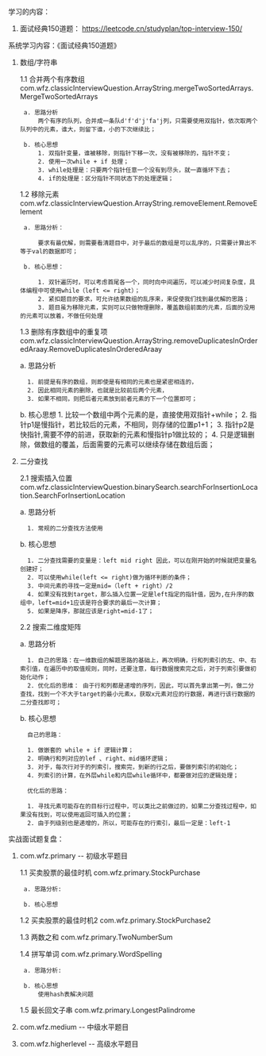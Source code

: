 学习的内容：
1. 面试经典150道题： https://leetcode.cn/studyplan/top-interview-150/
   

系统学习内容：《面试经典150道题》
1. 数组/字符串
    
   1.1 合并两个有序数组 com.wfz.classicInterviewQuestion.ArrayString.mergeTwoSortedArrays.MergeTwoSortedArrays
   
        a. 思路分析
            两个有序的队列，合并成一条队d'f'd'j'fa'j列，只需要使用双指针，依次取两个队列中的元素，谁大，则留下谁，小的下次继续比；
   
        b. 核心思想
            1. 双指针变量，谁被移除，则指针下移一次，没有被移除的，指针不变；
            2. 使用一次while + if 处理；
            3. while处理是：只要两个指针任意一个没有到尽头，就一直循环下去；
            4. if的处理是：区分指针不同状态下的处理逻辑；
   
   1.2 移除元素 com.wfz.classicInterviewQuestion.ArrayString.removeElement.RemoveElement

        a. 思路分析：
   
            要求有最优解，则需要看清题目中，对于最后的数组是可以乱序的，只需要计算出不等于val的数据即可；

        b. 核心思想：

            1. 双针遍历时，可以考虑首尾各一个，同时向中间遍历，可以减少时间复杂度，具体编程中可使用while（left <= right）；
            2. 紧扣题目的要求，可允许结果数组的乱序来，来促使我们找到最优解的思路；
            3. 题目虽为移除元素，实则可以只做物理删除，覆盖数组前面的元素，后面的没用的元素可以放着，不做任何处理

   1.3 删除有序数组中的重复项 com.wfz.classicInterviewQuestion.ArrayString.removeDuplicatesInOrderedAraay.RemoveDuplicatesInOrderedAraay

      a. 思路分析
            
         1. 前提是有序的数组，则即使是有相同的元素也是紧密相连的，
         2. 因此相同元素的删除，也就是比较前后两个元素，
         3. 如果不相同，则把后者元素放到前者元素的下一个位置即可；

      b. 核心思想
         1. 比较一个数组中两个元素的是，直接使用双指针+while；
         2. 指针p1是慢指针，若比较后的元素，不相同，则存储的位置p1+1；
         3. 指针p2是快指针,需要不停的前进，获取新的元素和慢指针p1做比较的；
         4. 只是逻辑删除，做数组的覆盖，后面需要的元素可以继续存储在数组后面；

2. 二分查找   
   
   2.1 搜索插入位置 com.wfz.classicInterviewQuestion.binarySearch.searchForInsertionLocation.SearchForInsertionLocation
      
      a. 思路分析

         1. 常规的二分查找方法使用

      b. 核心思想

         1. 二分查找需要的变量是：left mid right 因此，可以在刚开始的时候就把变量名创建好；
         2. 可以使用while(left <= right)做为循环判断的条件；
         3. 中间元素的寻找一定是mid=（left + right）/2
         4. 如果没有找到target，那么插入位置一定是left指定的指针值，因为,在升序的数组中，left=mid+1应该是符合要求的最后一次计算；
         5. 如果是降序，那就应该是right=mid-1了；

   2.2 搜索二维度矩阵

      a. 思路分析

         1. 自己的思路：在一维数组的解题思路的基础上，再次明确，行和列索引的左、中、右索引值，在遍历中的取值规则，同时，还要注意，每行数据搜索完之后，对于列索引要做初始化动作；
         2. 优化后的思维： 由于行和列都是递增的序列，因此，可以首先拿出第一列，做二分查找，找到一个不大于target的最小元素x，获取x元素对应的行数据，再进行该行数据的二分查找即可；

      b. 核心思想

         自己的思路：
   
         1. 做嵌套的 while + if 逻辑计算；
         2. 明确行和列对应的lef 、right、mid循环逻辑；
         3. 对于，每次行对于的列索引，搜索完，到新的行之后，要做列索引的初始化；
         4. 列索引的计算，在外层while和内层while循环中，都要做对应的逻辑处理；

         优化后的思路：

         1. 寻找元素可能存在的目标行过程中，可以类比之前做过的，如果二分查找过程中，如果没有找到，可以使用返回可插入的位置；
         2. 由于列级别也是递增的，所以，可能存在的行索引，最后一定是：left-1



实战面试题复盘：
1. com.wfz.primary -- 初级水平题目
   
    1.1 买卖股票的最佳时机 com.wfz.primary.StockPurchase
   
        a. 思路分析:
        
        b. 核心思想
    
    1.2 买卖股票的最佳时机2 com.wfz.primary.StockPurchase2
    
    1.3 两数之和 com.wfz.primary.TwoNumberSum
    
    1.4 拼写单词 com.wfz.primary.WordSpelling
   
        a. 思路分析:
        
        b. 核心思想
            使用hash表解决问题
    
    1.5 最长回文子串 com.wfz.primary.LongestPalindrome
    
    


2. com.wfz.medium -- 中级水平题目


3. com.wfz.higherlevel -- 高级水平题目
